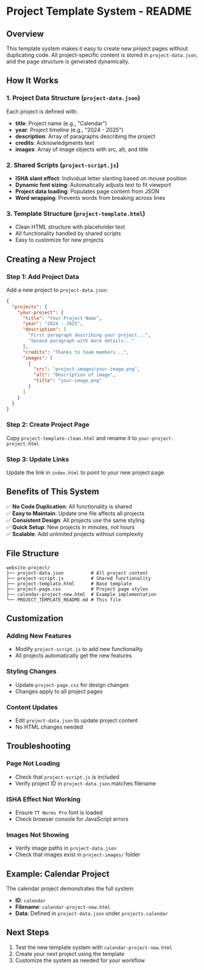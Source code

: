 # Project Template System - README

## Overview
This template system makes it easy to create new project pages without duplicating code. All project-specific content is stored in `project-data.json`, and the page structure is generated dynamically.

## How It Works

### 1. Project Data Structure (`project-data.json`)
Each project is defined with:
- **title**: Project name (e.g., "Calendar")
- **year**: Project timeline (e.g., "2024 - 2025")
- **description**: Array of paragraphs describing the project
- **credits**: Acknowledgments text
- **images**: Array of image objects with src, alt, and title

### 2. Shared Scripts (`project-script.js`)
- **ISHA slant effect**: Individual letter slanting based on mouse position
- **Dynamic font sizing**: Automatically adjusts text to fit viewport
- **Project data loading**: Populates page content from JSON
- **Word wrapping**: Prevents words from breaking across lines

### 3. Template Structure (`project-template.html`)
- Clean HTML structure with placeholder text
- All functionality handled by shared scripts
- Easy to customize for new projects

## Creating a New Project

### Step 1: Add Project Data
Add a new project to `project-data.json`:

```json
{
  "projects": {
    "your-project": {
      "title": "Your Project Name",
      "year": "2024 - 2025",
      "description": [
        "First paragraph describing your project...",
        "Second paragraph with more details..."
      ],
      "credits": "Thanks to team members...",
      "images": [
        {
          "src": "project-images/your-image.png",
          "alt": "Description of image",
          "title": "your-image.png"
        }
      ]
    }
  }
}
```

### Step 2: Create Project Page
Copy `project-template-clean.html` and rename it to `your-project-project.html`

### Step 3: Update Links
Update the link in `index.html` to point to your new project page.

## Benefits of This System

✅ **No Code Duplication**: All functionality is shared  
✅ **Easy to Maintain**: Update one file affects all projects  
✅ **Consistent Design**: All projects use the same styling  
✅ **Quick Setup**: New projects in minutes, not hours  
✅ **Scalable**: Add unlimited projects without complexity  

## File Structure
```
website-project/
├── project-data.json          # All project content
├── project-script.js          # Shared functionality
├── project-template.html      # Base template
├── project-page.css           # Project page styles
├── calendar-project-new.html  # Example implementation
└── PROJECT_TEMPLATE_README.md # This file
```

## Customization

### Adding New Features
- Modify `project-script.js` to add new functionality
- All projects automatically get the new features

### Styling Changes
- Update `project-page.css` for design changes
- Changes apply to all project pages

### Content Updates
- Edit `project-data.json` to update project content
- No HTML changes needed

## Troubleshooting

### Page Not Loading
- Check that `project-script.js` is included
- Verify project ID in `project-data.json` matches filename

### ISHA Effect Not Working
- Ensure `TT Norms Pro` font is loaded
- Check browser console for JavaScript errors

### Images Not Showing
- Verify image paths in `project-data.json`
- Check that images exist in `project-images/` folder

## Example: Calendar Project
The calendar project demonstrates the full system:
- **ID**: `calendar`
- **Filename**: `calendar-project-new.html`
- **Data**: Defined in `project-data.json` under `projects.calendar`

## Next Steps
1. Test the new template system with `calendar-project-new.html`
2. Create your next project using the template
3. Customize the system as needed for your workflow
